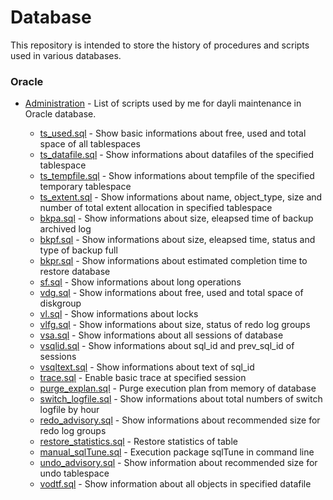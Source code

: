 # Database 
This repository is intended to store the history of procedures and scripts used in various databases.

### Oracle
* [Administration](https://github.com/ralfsilvadba/Database/tree/master/Oracle/Administration) - List of scripts used by me for dayli maintenance in Oracle database.

  * [ts_used.sql](https://github.com/ralfsilvadba/Database/tree/master/Oracle/Administration/ts_used.sql) - Show basic informations about free, used and total space of all tablespaces
  * [ts_datafile.sql](https://github.com/ralfsilvadba/Database/tree/master/Oracle/Administration/ts_datafile.sql) - Show informations about datafiles of the specified tablespace 
  * [ts_tempfile.sql](https://github.com/ralfsilvadba/Database/tree/master/Oracle/Administration/ts_tempfile.sql) - Show informations about tempfile of the specified temporary tablespace
  * [ts_extent.sql](https://github.com/ralfsilvadba/Database/tree/master/Oracle/Administration/ts_extent.sql)  - Show informations about name, object_type, size and number of total extent allocation in specified tablespace
  * [bkpa.sql](https://github.com/ralfsilvadba/Database/tree/master/Oracle/Administration/bkpa.sql) - Show informations about size, eleapsed time of backup archived log
  * [bkpf.sql](https://github.com/ralfsilvadba/Database/tree/master/Oracle/Administration/bkpf.sql) - Show informations about size, eleapsed time, status and type of backup full
  * [bkpr.sql](https://github.com/ralfsilvadba/Database/tree/master/Oracle/Administration/bkpr.sql) - Show informations about estimated completion time to restore database
  * [sf.sql](https://github.com/ralfsilvadba/Database/tree/master/Oracle/Administration/sf.sql) - Show informations about long operations
  * [vdg.sql](https://github.com/ralfsilvadba/Database/tree/master/Oracle/Administration/vdg.sql) - Show informations about free, used and total space of diskgroup
  * [vl.sql](https://github.com/ralfsilvadba/Database/tree/master/Oracle/Administration/vl.sql) - Show informations about locks
  * [vlfg.sql](https://github.com/ralfsilvadba/Database/tree/master/Oracle/Administration/vlfg.sql) - Show informations about size, status of redo log groups
  * [vsa.sql](https://github.com/ralfsilvadba/Database/tree/master/Oracle/Administration/vsa.sql) - Show informations about all sessions of database
  * [vsqlid.sql](https://github.com/ralfsilvadba/Database/tree/master/Oracle/Administration/vsqlid.sql) - Show informations about sql_id and prev_sql_id of sessions
  * [vsqltext.sql](https://github.com/ralfsilvadba/Database/tree/master/Oracle/Administration/vsqltext.sql) - Show informations about text of sql_id
  * [trace.sql](https://github.com/ralfsilvadba/Database/tree/master/Oracle/Administration/trace.sql) - Enable basic trace at specified session
  * [purge_explan.sql](https://github.com/ralfsilvadba/Database/tree/master/Oracle/Administration/purge_explan.sql) - Purge execution plan from memory of database
  * [switch_logfile.sql](https://github.com/ralfsilvadba/Database/tree/master/Oracle/Administration/switch_logfile.sql) - Show informations about total numbers of switch logfile by hour
  * [redo_advisory.sql](https://github.com/ralfsilvadba/Database/tree/master/Oracle/Administration/redo_advisory.sql) - Show informations about recommended size for redo log groups
  * [restore_statistics.sql](https://github.com/ralfsilvadba/Database/tree/master/Oracle/Administration/restore_statistics.sql) - Restore statistics of table
  * [manual_sqlTune.sql](https://github.com/ralfsilvadba/Database/tree/master/Oracle/Administration/manual_sqlTune.sql) - Execution package sqlTune in command line
  * [undo_advisory.sql](https://github.com/ralfsilvadba/Database/tree/master/Oracle/Administration/undo_advisory.sql) - Show information about recommended size for undo tablespace
  * [vodtf.sql](https://github.com/ralfsilvadba/Database/tree/master/Oracle/Administration/vodtf.sql) - Show information about all objects in specified datafile
